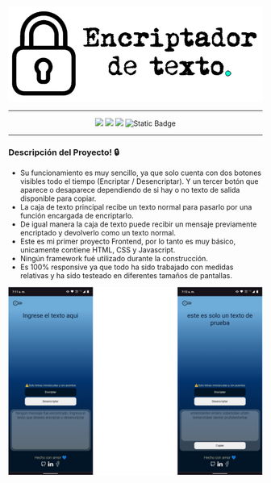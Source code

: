 <img src="./imagenes/tituloReadmeB.png">

------------
<div align="center">

![](https://img.shields.io/badge/javascript-%23E1CD1D?style=plastic&logo=javascript&logoColor=yellow&labelColor=grey) ![](https://img.shields.io/badge/HTML-%23cc2900?style=plastic&logo=HTML5&logoColor=%23cc2900&labelColor=grey) ![](https://img.shields.io/badge/CSS-blue?style=plastic&logo=CSS3&logoColor=blue&labelColor=grey) ![Static Badge](https://img.shields.io/badge/Git-orange?style=plastic&logo=Git&labelColor=grey)
</div>

------------

### Descripción del Proyecto! 🔒

- Su funcionamiento es muy sencillo, ya que solo cuenta con dos botones visibles todo el tiempo (Encriptar / Desencriptar). Y un tercer botón que aparece o desaparece dependiendo de si hay o no texto de salida disponible para copiar.
- La caja de texto principal recibe un texto normal para pasarlo por una función encargada de encriptarlo.
- De igual manera la caja de texto puede recibir un mensaje previamente encriptado y devolverlo como un texto normal.
- Este es mi primer proyecto Frontend, por lo tanto es muy básico, unicamente contiene HTML, CSS y Javascript. 
- Ningún framework fué utilizado durante la construcción.
- Es 100% responsive ya que todo ha sido trabajado con medidas relativas y ha sido testeado en diferentes tamaños de pantallas.

<img src="./imagenes/capturas.png" alt="">

